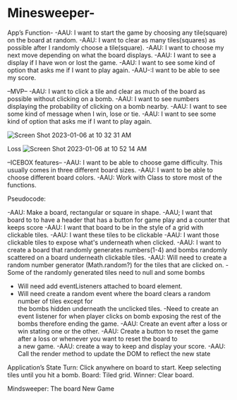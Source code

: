 # Minesweeper-

App’s Function-
-AAU: I want to start the game by choosing any tile(square) on the board at random. 
-AAU: I want to clear as many tiles(squares) as possible after I randomly choose a tile(square).
-AAU: I want to choose my next move depending on what the board displays. 
-AAU: I want to see a display if I have won or lost the game.
-AAU: I want to see some kind of option that asks me if I want to play again.
-AAU-:I want to be able to see my score.

–MVP–
-AAU:  I want to click a tile and clear as much of the board as possible without clicking on a      bomb.
-AAU: I want to see numbers displaying the probability of clicking on a bomb nearby.
-AAU: I want to see some kind of message when I win, lose or tie.
-AAU: I want to see some kind of option that asks me if I want to play again.


![Screen Shot 2023-01-06 at 10 32 31 AM](https://user-images.githubusercontent.com/119142370/211076497-0044e934-ae5d-4a48-8531-62eb77454ca5.png)

Loss
![Screen Shot 2023-01-06 at 10 52 14 AM](https://user-images.githubusercontent.com/119142370/211079414-80b84a9e-b15b-487d-ab29-a3622180fae4.png)



–ICEBOX features–
-AAU: I want to be able to choose game difficulty. This usually comes in three different board sizes.
-AAU: I want to be able to choose different board colors.
-AAU: Work with Class to store most of the functions.

Pseudocode:

-AAU: Make a board, rectangular or square in shape.
-AAU; I want that board to to have a header that has a button for game play and a counter that keeps score
-AAU: I want that board to be in the style of a grid with clickable tiles.
-AAU: I want these tiles to be clickable
-AAU: I want those clickable tiles to expose what's underneath when clicked.
-AAU: I want to create a board that randomly generates numbers(1-4) and bombs randomly scattered on a board underneath clickable tiles.
-AAU: Will need to create a random number generator (Math.random?) for the tiles that are      clicked on.
  -Some of the randomly generated tiles need to null and some bombs
  - Will need add eventListeners attached to board element.
  - Will need create a random event where the board clears a random number of tiles except for   
    the bombs hidden underneath the unclicked tiles.
  -Need to create an event listener for when player clicks on bomb exposing the rest of the       
    bombs therefore ending the game.
-AAU: Create an event after a loss or win stating one or the other.
-AAU: Create a button to reset the game after a loss or whenever you want to reset the board to               
    a new game. 
-AAU: create a way to keep and display your score.
-AAU: Call the render method to update the DOM to reflect the new state

Application’s State
Turn: Click anywhere on board to start. Keep selecting tiles until you hit a bomb. 
Board: Tiled grid.
Winner: Clear board.

Mindsweeper:
The board
New Game
